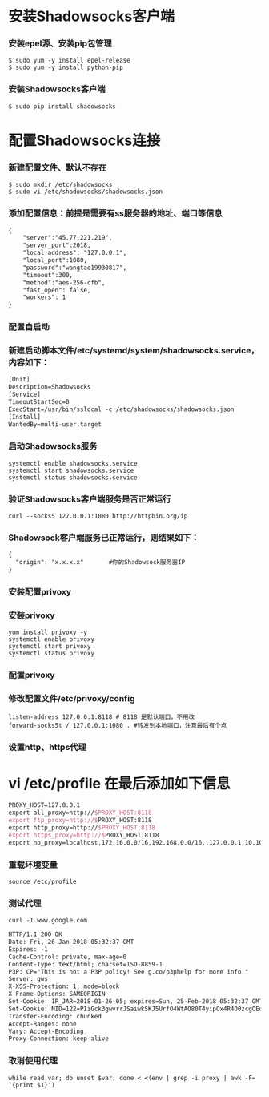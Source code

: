 # 安装Shadowsocks客户端

### 安装epel源、安装pip包管理
```shell
$ sudo yum -y install epel-release
$ sudo yum -y install python-pip
``````

### 安装Shadowsocks客户端
```shell
$ sudo pip install shadowsocks
``````

# 配置Shadowsocks连接
### 新建配置文件、默认不存在
```shell
$ sudo mkdir /etc/shadowsocks
$ sudo vi /etc/shadowsocks/shadowsocks.json
```

### 添加配置信息：前提是需要有ss服务器的地址、端口等信息
```tex
{
    "server":"45.77.221.219",
    "server_port":2018,
    "local_address": "127.0.0.1",
    "local_port":1080,
    "password":"wangtao19930817",
    "timeout":300,
    "method":"aes-256-cfb",
    "fast_open": false,
    "workers": 1
}
```

### 配置自启动 
### 新建启动脚本文件/etc/systemd/system/shadowsocks.service，内容如下：
```tex
[Unit]
Description=Shadowsocks
[Service]
TimeoutStartSec=0
ExecStart=/usr/bin/sslocal -c /etc/shadowsocks/shadowsocks.json
[Install]
WantedBy=multi-user.target
```

### 启动Shadowsocks服务
```
systemctl enable shadowsocks.service
systemctl start shadowsocks.service
systemctl status shadowsocks.service
```

### 验证Shadowsocks客户端服务是否正常运行
```shell
curl --socks5 127.0.0.1:1080 http://httpbin.org/ip
```

### Shadowsock客户端服务已正常运行，则结果如下：
```tex
{
  "origin": "x.x.x.x"       #你的Shadowsock服务器IP
}
```

### 安装配置privoxy
### 安装privoxy
```shell
yum install privoxy -y
systemctl enable privoxy
systemctl start privoxy
systemctl status privoxy
```

### 配置privoxy
### 修改配置文件/etc/privoxy/config
```text
listen-address 127.0.0.1:8118 # 8118 是默认端口，不用改
forward-socks5t / 127.0.0.1:1080 . #转发到本地端口，注意最后有个点
```

### 设置http、https代理
# vi /etc/profile 在最后添加如下信息
```tex
PROXY_HOST=127.0.0.1
export all_proxy=http://$PROXY_HOST:8118
export ftp_proxy=http://$PROXY_HOST:8118
export http_proxy=http://$PROXY_HOST:8118
export https_proxy=http://$PROXY_HOST:8118
export no_proxy=localhost,172.16.0.0/16,192.168.0.0/16.,127.0.0.1,10.10.0.0/16
```

### 重载环境变量
```shell
source /etc/profile
```

### 测试代理
```shell
curl -I www.google.com
```

```tex
HTTP/1.1 200 OK
Date: Fri, 26 Jan 2018 05:32:37 GMT
Expires: -1
Cache-Control: private, max-age=0
Content-Type: text/html; charset=ISO-8859-1
P3P: CP="This is not a P3P policy! See g.co/p3phelp for more info."
Server: gws
X-XSS-Protection: 1; mode=block
X-Frame-Options: SAMEORIGIN
Set-Cookie: 1P_JAR=2018-01-26-05; expires=Sun, 25-Feb-2018 05:32:37 GMT; path=/; domain=.google.com
Set-Cookie: NID=122=PIiGck3gwvrrJSaiwkSKJ5UrfO4WtAO80T4yipOx4R4O0zcgOEdvsKRePWN1DFM66g8PPF4aouhY4JIs7tENdRm7H9hkq5xm4y1yNJ-sZzwVJCLY_OK37sfI5LnSBtb7; expires=Sat, 28-Jul-2018 05:32:37 GMT; path=/; domain=.google.com; HttpOnly
Transfer-Encoding: chunked
Accept-Ranges: none
Vary: Accept-Encoding
Proxy-Connection: keep-alive
```

### 取消使用代理
```shell
while read var; do unset $var; done < <(env | grep -i proxy | awk -F= '{print $1}')
```
